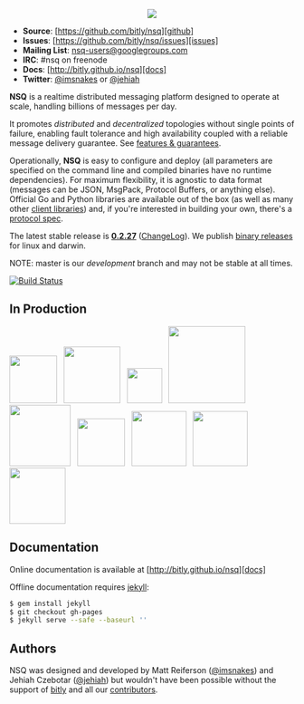 <p align="center"><img src="http://bitly.github.io/nsq/static/img/nsq.png"/></p>

 * **Source**: [https://github.com/bitly/nsq][github]
 * **Issues**: [https://github.com/bitly/nsq/issues][issues]
 * **Mailing List**: [nsq-users@googlegroups.com](https://groups.google.com/d/forum/nsq-users)
 * **IRC**: #nsq on freenode
 * **Docs**: [http://bitly.github.io/nsq][docs]
 * **Twitter**: [@imsnakes][snakes_twitter] or [@jehiah][jehiah_twitter]

**NSQ** is a realtime distributed messaging platform designed to operate at scale, handling
billions of messages per day.

It promotes *distributed* and *decentralized* topologies without single points of failure,
enabling fault tolerance and high availability coupled with a reliable message delivery
guarantee.  See [features & guarantees][features_guarantees].

Operationally, **NSQ** is easy to configure and deploy (all parameters are specified on the command
line and compiled binaries have no runtime dependencies). For maximum flexibility, it is agnostic to
data format (messages can be JSON, MsgPack, Protocol Buffers, or anything else). Official Go and
Python libraries are available out of the box (as well as many other [client
libraries][client_libraries]) and, if you're interested in building your own, there's a [protocol
spec][protocol].

The latest stable release is **[0.2.27][latest_tag]** ([ChangeLog][changelog]). We publish [binary
releases][installing] for linux and darwin.

NOTE: master is our *development* branch and may not be stable at all times.

[![Build Status](https://secure.travis-ci.org/bitly/nsq.png?branch=master)](http://travis-ci.org/bitly/nsq)

## In Production

<a href="http://bitly.com"><img src="http://bitly.github.io/nsq/static/img/bitly_logo.png" width="84"/></a>&nbsp;&nbsp;
<a href="http://life360.com"><img src="http://bitly.github.io/nsq/static/img/life360_logo.png" width="100"/></a>&nbsp;&nbsp;
<a href="http://hailocab.com"><img src="http://bitly.github.io/nsq/static/img/hailo_logo.png" width="62"/></a>&nbsp;&nbsp;
<a href="http://simplereach.com"><img src="http://bitly.github.io/nsq/static/img/simplereach_logo.png" width="136"/></a>&nbsp;&nbsp;
<a href="http://moz.com"><img src="http://bitly.github.io/nsq/static/img/moz_logo.png" width="108"/></a>&nbsp;&nbsp;
<a href="http://path.com"><img src="http://bitly.github.io/nsq/static/img/path_logo.png" width="84"/></a>&nbsp;&nbsp;
<a href="https://project-fifo.net"><img src="http://bitly.github.io/nsq/static/img/project_fifo.png" width="97"/></a>&nbsp;&nbsp;
<a href="http://trendrr.com"><img src="http://bitly.github.io/nsq/static/img/trendrr_logo.png" width="97"/></a>&nbsp;&nbsp;
<a href="http://energyhub.com"><img src="http://bitly.github.io/nsq/static/img/energyhub_logo.png" width="99"/></a>


## Documentation

Online documentation is available at [http://bitly.github.io/nsq][docs]

Offline documentation requires [jekyll][jekyll]:

```bash
$ gem install jekyll
$ git checkout gh-pages
$ jekyll serve --safe --baseurl ''
```

## Authors

NSQ was designed and developed by Matt Reiferson ([@imsnakes][snakes_twitter]) and Jehiah Czebotar
([@jehiah][jehiah_twitter]) but wouldn't have been possible without the support of
[bitly][bitly] and all our [contributors][contributors].

[docs]: http://bitly.github.io/nsq
[github]: https://github.com/bitly/nsq
[issues]: https://github.com/bitly/nsq/issues
[changelog]: ChangeLog.md
[protocol]: http://bitly.github.io/nsq/clients/tcp_protocol_spec.html
[installing]: http://bitly.github.io/nsq/deployment/installing.html
[snakes_twitter]: https://twitter.com/imsnakes
[jehiah_twitter]: https://twitter.com/jehiah
[bitly]: https://bitly.com
[features_guarantees]: http://bitly.github.io/nsq/overview/features_and_guarantees.html
[latest_tag]: https://github.com/bitly/nsq/releases/tag/v0.2.27
[contributors]: https://github.com/bitly/nsq/graphs/contributors
[client_libraries]: http://bitly.github.io/nsq/clients/client_libraries.html
[jekyll]: http://jekyllrb.com/
